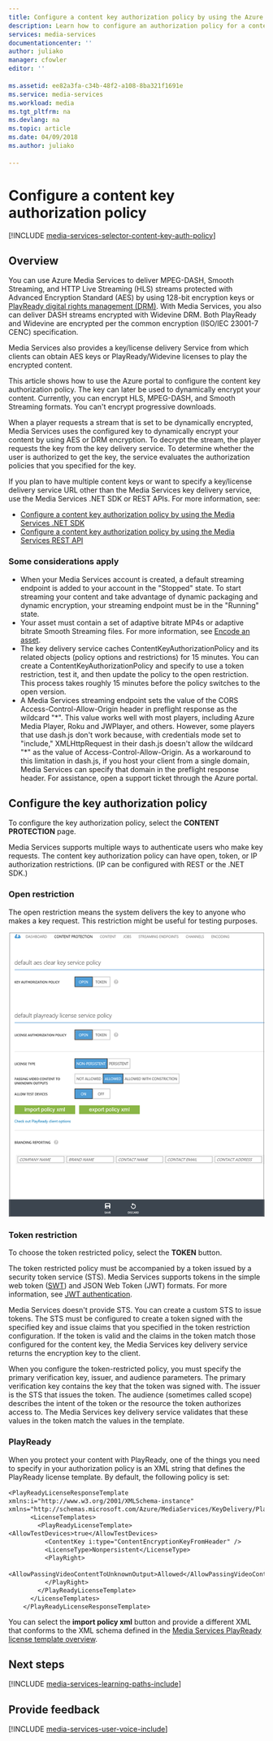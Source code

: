```yaml
---
title: Configure a content key authorization policy by using the Azure portal | Microsoft Docs
description: Learn how to configure an authorization policy for a content key.
services: media-services
documentationcenter: ''
author: juliako
manager: cfowler
editor: ''

ms.assetid: ee82a3fa-c34b-48f2-a108-8ba321f1691e
ms.service: media-services
ms.workload: media
ms.tgt_pltfrm: na
ms.devlang: na
ms.topic: article
ms.date: 04/09/2018
ms.author: juliako

---
```

# Configure a content key authorization policy
[!INCLUDE [media-services-selector-content-key-auth-policy](../../../includes/media-services-selector-content-key-auth-policy.md)]

## Overview
 You can use Azure Media Services to deliver MPEG-DASH, Smooth Streaming, and HTTP Live Streaming (HLS) streams protected with Advanced Encryption Standard (AES) by using 128-bit encryption keys or [PlayReady digital rights management (DRM)](https://www.microsoft.com/playready/overview/). With Media Services, you also can deliver DASH streams encrypted with Widevine DRM. Both PlayReady and Widevine are encrypted per the common encryption (ISO/IEC 23001-7 CENC) specification.

Media Services also provides a key/license delivery Service from which clients can obtain AES keys or PlayReady/Widevine licenses to play the encrypted content.

This article shows how to use the Azure portal to configure the content key authorization policy. The key can later be used to dynamically encrypt your content. Currently, you can encrypt HLS, MPEG-DASH, and Smooth Streaming formats. You can't encrypt progressive downloads.

When a player requests a stream that is set to be dynamically encrypted, Media Services uses the configured key to dynamically encrypt your content by using AES or DRM encryption. To decrypt the stream, the player requests the key from the key delivery service. To determine whether the user is authorized to get the key, the service evaluates the authorization policies that you specified for the key.

If you plan to have multiple content keys or want to specify a key/license delivery service URL other than the Media Services key delivery service, use the Media Services .NET SDK or REST APIs. For more information, see:

* [Configure a content key authorization policy by using the Media Services .NET SDK](media-services-dotnet-configure-content-key-auth-policy.md)
* [Configure a content key authorization policy by using the Media Services REST API](media-services-rest-configure-content-key-auth-policy.md)

### Some considerations apply
* When your Media Services account is created, a default streaming endpoint is added to your account in the "Stopped" state. To start streaming your content and take advantage of dynamic packaging and dynamic encryption, your streaming endpoint must be in the "Running" state. 
* Your asset must contain a set of adaptive bitrate MP4s or adaptive bitrate Smooth Streaming files. For more information, see [Encode an asset](media-services-encode-asset.md).
* The key delivery service caches ContentKeyAuthorizationPolicy and its related objects (policy options and restrictions) for 15 minutes. You can create a ContentKeyAuthorizationPolicy and specify to use a token restriction, test it, and then update the policy to the open restriction. This process takes roughly 15 minutes before the policy switches to the open version.
* A Media Services streaming endpoint sets the value of the CORS Access-Control-Allow-Origin header in preflight response as the wildcard "\*". This value works well with most players, including Azure Media Player, Roku and JWPlayer, and others. However, some players that use dash.js don't work because, with credentials mode set to "include," XMLHttpRequest in their dash.js doesn't allow the wildcard "\*" as the value of Access-Control-Allow-Origin. As a workaround to this limitation in dash.js, if you host your client from a single domain, Media Services can specify that domain in the preflight response header. For assistance, open a support ticket through the Azure portal.

## Configure the key authorization policy
To configure the key authorization policy, select the **CONTENT PROTECTION** page.

Media Services supports multiple ways to authenticate users who make key requests. The content key authorization policy can have open, token, or IP authorization restrictions. (IP can be configured with REST or the .NET SDK.)

### Open restriction
The open restriction means the system delivers the key to anyone who makes a key request. This restriction might be useful for testing purposes.

![OpenPolicy][open_policy]

### Token restriction
To choose the token restricted policy, select the **TOKEN** button.

The token restricted policy must be accompanied by a token issued by a security token service (STS). Media Services supports tokens in the simple web token ([SWT](https://msdn.microsoft.com/library/gg185950.aspx#BKMK_2)) and JSON Web Token (JWT) formats. For more information, see [JWT authentication](http://www.gtrifonov.com/2015/01/03/jwt-token-authentication-in-azure-media-services-and-dynamic-encryption/).

Media Services doesn't provide STS. You can create a custom STS to issue tokens. The STS must be configured to create a token signed with the specified key and issue claims that you specified in the token restriction configuration. If the token is valid and the claims in the token match those configured for the content key, the Media Services key delivery service returns the encryption key to the client.

When you configure the token-restricted policy, you must specify the primary verification key, issuer, and audience parameters. The primary verification key contains the key that the token was signed with. The issuer is the STS that issues the token. The audience (sometimes called scope) describes the intent of the token or the resource the token authorizes access to. The Media Services key delivery service validates that these values in the token match the values in the template.

### PlayReady
When you protect your content with PlayReady, one of the things you need to specify in your authorization policy is an XML string that defines the PlayReady license template. By default, the following policy is set:

    <PlayReadyLicenseResponseTemplate xmlns:i="http://www.w3.org/2001/XMLSchema-instance" xmlns="http://schemas.microsoft.com/Azure/MediaServices/KeyDelivery/PlayReadyTemplate/v1">
          <LicenseTemplates>
            <PlayReadyLicenseTemplate><AllowTestDevices>true</AllowTestDevices>
              <ContentKey i:type="ContentEncryptionKeyFromHeader" />
              <LicenseType>Nonpersistent</LicenseType>
              <PlayRight>
                <AllowPassingVideoContentToUnknownOutput>Allowed</AllowPassingVideoContentToUnknownOutput>
              </PlayRight>
            </PlayReadyLicenseTemplate>
          </LicenseTemplates>
        </PlayReadyLicenseResponseTemplate>

You can select the **import policy xml** button and provide a different XML that conforms to the XML schema defined in the [Media Services PlayReady license template overview](media-services-playready-license-template-overview.md).

## Next steps
[!INCLUDE [media-services-learning-paths-include](../../../includes/media-services-learning-paths-include.md)]

## Provide feedback
[!INCLUDE [media-services-user-voice-include](../../../includes/media-services-user-voice-include.md)]

[open_policy]: ./media/media-services-portal-configure-content-key-auth-policy/media-services-protect-content-with-open-restriction.png
[token_policy]: ./media/media-services-key-authorization-policy/media-services-protect-content-with-token-restriction.png


